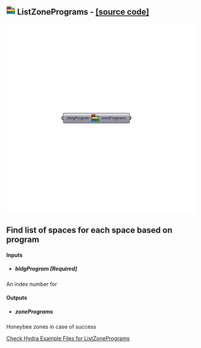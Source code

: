 ## ![](../../images/icons/ListZonePrograms.png) ListZonePrograms - [[source code]](https://github.com/mostaphaRoudsari/honeybee/tree/master/src/Honeybee_ListZonePrograms.py)

![](../../images/components/ListZonePrograms.png)

Find list of spaces for each space based on program
 -
 

#### Inputs
* ##### bldgProgram [Required]
An index number for 

#### Outputs
* ##### zonePrograms
Honeybee zones in case of success


[Check Hydra Example Files for ListZonePrograms](https://hydrashare.github.io/hydra/index.html?keywords=Honeybee_ListZonePrograms)